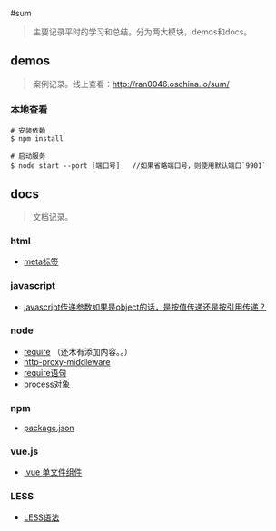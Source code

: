 #sum

>主要记录平时的学习和总结。分为两大模块，demos和docs。

## demos

>案例记录。线上查看：http://ran0046.oschina.io/sum/

### 本地查看

    # 安装依赖
    $ npm install 
       
    # 启动服务
    $ node start --port [端口号]   //如果省略端口号，则使用默认端口`9901`

## docs

>文档记录。

### html

+ [meta标签](./docs/html/meta.md)

### javascript

+ [javascript传递参数如果是object的话，是按值传递还是按引用传递？](./docs/javascript/call)

### node

+ [require](./docs/node/md/require.md) （还木有添加内容。。）
+ [http-proxy-middleware](./docs/node/md/proxy.md)
+ [require语句](./docs/node/md/require.md)
+ [process对象](./docs/node/md/process.md)

### npm

+ [package.json](./docs/npm/package.md)

### vue.js

+ [.vue 单文件组件](./docs/vuejs/vue.md)


### LESS

+ [LESS语法](./docs/less)

<br>